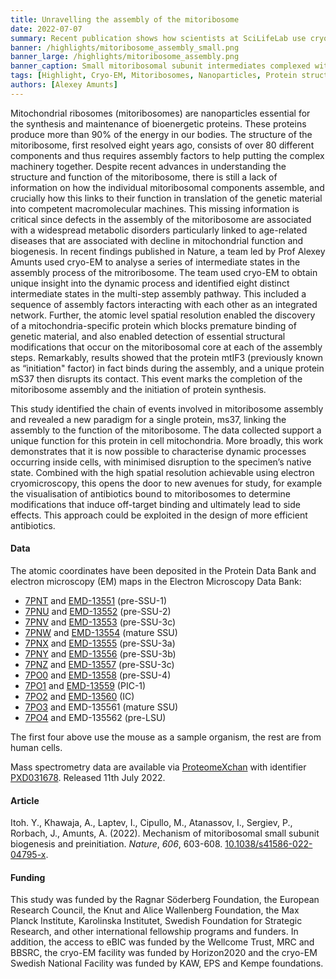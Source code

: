 ```yaml
---
title: Unravelling the assembly of the mitoribosome
date: 2022-07-07
summary: Recent publication shows how scientists at SciLifeLab use cryo-EM to reveal the sequential steps involved in mitoribosome assembly. Data has been made publicly available.
banner: /highlights/mitoribosome_assembly_small.png
banner_large: /highlights/mitoribosome_assembly.png
banner_caption: Small mitoribosomal subunit intermediates complexed with auxiliary factors, revealing a sequential mechanism of assembly (Credit; Verena Resch).
tags: [Highlight, Cryo-EM, Mitoribosomes, Nanoparticles, Protein structures]
authors: [Alexey Amunts]
---
```


Mitochondrial ribosomes (mitoribosomes) are nanoparticles essential for the synthesis and maintenance of bioenergetic proteins. These proteins produce more than 90% of the energy in our bodies. The structure of the mitoribosome, first resolved eight years ago, consists of over 80 different components and thus requires assembly factors to help putting the complex machinery together. Despite recent advances in understanding the structure and function of the mitoribosome, there is still a lack of information on how the individual mitoribosomal components assemble, and crucially how this links to their function in translation of the genetic material into competent macromolecular machines. This missing information is critical since defects in the assembly of the mitoribosome are associated with a widespread metabolic disorders particularly linked to age-related diseases that are associated with decline in mitochondrial function and biogenesis.
In recent findings published in Nature, a team led by Prof Alexey Amunts used cryo-EM to analyse a series of intermediate states in the assembly process of the mitroribosome. The team used cryo-EM to obtain unique insight into the dynamic process and identified eight distinct intermediate states in the multi-step assembly pathway. This included a sequence of assembly factors interacting with each other as an integrated network. Further, the atomic level spatial resolution enabled the discovery of a mitochondria-specific protein which blocks premature binding of genetic material, and also enabled detection of essential structural modifications that occur on the mitoribosomal core at each of the assembly steps.
Remarkably, results showed that the protein mtIF3 (previously known as “initiation" factor) in fact binds during the assembly, and a unique protein mS37 then disrupts its contact. This event marks the completion of the mitoribosome assembly and the initiation of protein synthesis.

This study identified the chain of events involved in mitoribosome assembly and revealed a new paradigm for a single protein, ms37, linking the assembly to the function of the mitoribosome. The data collected support a unique function for this protein in cell mitochondria. More broadly, this work demonstrates that it is now possible to characterise dynamic processes occurring inside cells, with minimised disruption to the specimen’s native state. Combined with the high spatial resolution achievable using electron cryomicroscopy, this opens the door to new avenues for study, for example the visualisation of antibiotics bound to mitoribosomes to determine modifications that induce off-target binding and ultimately lead to side effects. This approach could be exploited in the design of more efficient antibiotics.

#### Data

The atomic coordinates have been deposited in the Protein Data Bank and electron microscopy (EM) maps in the Electron Microscopy Data Bank:

* [7PNT](https://doi.org/10.2210/pdb7PNT/pdb) and [EMD-13551](https://www.ebi.ac.uk/emdb/EMD-13551) (pre-SSU-1)
* [7PNU](https://doi.org/10.2210/pdb7PNU/pdb) and [EMD-13552](https://www.ebi.ac.uk/emdb/EMD-13552) (pre-SSU-2)
* [7PNV](https://doi.org/10.2210/pdb7PNV/pdb) and [EMD-13553](https://www.ebi.ac.uk/emdb/EMD-13553) (pre-SSU-3c)
* [7PNW](https://www.wwpdb.org/pdb?id=pdb_00007pnw) and [EMD-13554](https://www.ebi.ac.uk/emdb/EMD-13554) (mature SSU)
* [7PNX](https://www.wwpdb.org/pdb?id=pdb_00007pnx) and [EMD-13555](https://www.ebi.ac.uk/emdb/EMD-13555) (pre-SSU-3a)
* [7PNY](https://www.wwpdb.org/pdb?id=pdb_00007pny) and [EMD-13556](https://www.ebi.ac.uk/emdb/EMD-13556) (pre-SSU-3b)
* [7PNZ](https://www.wwpdb.org/pdb?id=pdb_00007pnz) and [EMD-13557](https://www.ebi.ac.uk/emdb/EMD-13557) (pre-SSU-3c)
* [7PO0](https://www.wwpdb.org/pdb?id=pdb_00007po0) and [EMD-13558](https://www.ebi.ac.uk/emdb/EMD-13558) (pre-SSU-4)
* [7PO1](https://www.wwpdb.org/pdb?id=pdb_00007po1) and [EMD-13559](https://www.ebi.ac.uk/emdb/EMD-13559) (PIC-1)
* [7PO2](https://www.wwpdb.org/pdb?id=pdb_00007po2) and [EMD-13560](https://www.ebi.ac.uk/emdb/EMD-13560) (IC)
* [7PO3](https://www.wwpdb.org/pdb?id=pdb_00007po3) and EMD-135561 (mature SSU)
* [7PO4](https://www.wwpdb.org/pdb?id=pdb_00007po4) and EMD-135562 (pre-LSU)

The first four above use the mouse as a sample organism, the rest are from human cells.

Mass spectrometry data are available via [ProteomeXchan](http://proteomecentral.proteomexchange.org/) with identifier [PXD031678](http://proteomecentral.proteomexchange.org/cgi/GetDataset?ID=PXD031678). Released 11th July 2022.

#### Article

Itoh. Y., Khawaja, A., Laptev, I., Cipullo, M., Atanassov, I., Sergiev, P., Rorbach, J., Amunts, A. (2022). Mechanism of mitoribosomal small subunit biogenesis and preinitiation. *Nature*, *606*, 603-608. [10.1038/s41586-022-04795-x](https://doi.org/10.1038/s41586-022-04795-x).

#### Funding

This study was funded by the Ragnar Söderberg Foundation, the European Research Council, the Knut and Alice Wallenberg Foundation, the Max Planck Institute, Karolinska Institutet, Swedish Foundation for Strategic Research, and other international fellowship programs and funders. In addition, the access to eBIC was funded by the Wellcome Trust, MRC and BBSRC, the cryo-EM facility was funded by Horizon2020 and the cryo-EM Swedish National Facility was funded by KAW, EPS and Kempe foundations.
